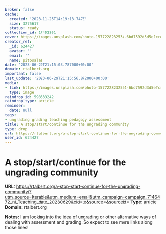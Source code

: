 ```yaml
---
broken: false
cache:
  created: '2023-11-25T14:19:13.747Z'
  size: 3275617
  status: ready
collection_id: 17452361
cover: https://images.unsplash.com/photo-1577228232534-6bd7592d3d5e?crop=entropy&cs=tinysrgb&fit=max&fm=jpg&ixid=MnwxMTc3M3wwfDF8c2VhcmNofDQwfHx0cmFmZmljJTIwbGlnaHR8ZW58MHx8fHwxNjcyODMyNjQ3&ixlib=rb-4.0.3&q=80&w=2000
creator_ref:
  _id: 624427
  avatar: ''
  email: ''
  name: pitosalas
date: '2023-06-29T21:15:03.787000+00:00'
domain: rtalbert.org
important: false
last_update: '2023-06-29T21:15:56.872000+00:00'
media:
- link: https://images.unsplash.com/photo-1577228232534-6bd7592d3d5e?crop=entropy&cs=tinysrgb&fit=max&fm=jpg&ixid=MnwxMTc3M3wwfDF8c2VhcmNofDQwfHx0cmFmZmljJTIwbGlnaHR8ZW58MHx8fHwxNjcyODMyNjQ3&ixlib=rb-4.0.3&q=80&w=2000
  type: image
raindrop_id: 598633242
raindrop_type: article
reminder:
  date: null
tags:
- ungrading grading teaching pedagogy assessment
title: A stop/start/continue for the ungrading community
type: drop
url: https://rtalbert.org/a-stop-start-continue-for-the-ungrading-community/?utm_source=Iterable&utm_medium=email&utm_campaign=campaign_7146472_nl_Teaching_date_20230629&cid=te&source=&sourceid=
user_id: 624427
---
```


# A stop/start/continue for the ungrading community

**URL:** https://rtalbert.org/a-stop-start-continue-for-the-ungrading-community/?utm_source=Iterable&utm_medium=email&utm_campaign=campaign_7146472_nl_Teaching_date_20230629&cid=te&source=&sourceid=
**Type:** article
**Domain:** rtalbert.org

**Notes:**
I am looking into the idea of ungrading or other alternative ways of dealing with assessment and grading. So expect to see more links along those lines!
